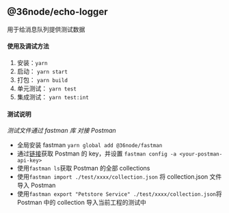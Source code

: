 ## @36node/echo-logger

用于给消息队列提供测试数据

#### 使用及调试方法

1. 安装：`yarn`
2. 启动： `yarn start`
3. 打包： `yarn build`
4. 单元测试： `yarn test`
5. 集成测试： `yarn test:int`

#### 测试说明

_测试文件通过 fastman 库 对接 Postman_

- 全局安装 fastman `yarn global add @36node/fastman`
- 通过[链接](https://go.postman.co/integrations/services/pm_pro_api)获取 Postman 的 key，并设置 `fastman config -a <your-postman-api-key>`
- 使用`fastman ls`获取 Postman 的全部 collections
- 使用`fastman import ./test/xxxx/collection.json` 将 collection.json 文件导入 Postman
- 使用`fastman export "Petstore Service" ./test/xxxx/collection.json`将 Postman 中的 collection 导入当前工程的测试中
